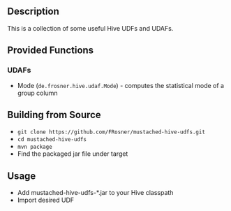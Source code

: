 ## Description
This is a collection of some useful Hive UDFs and UDAFs.

## Provided Functions
### UDAFs
- Mode (`de.frosner.hive.udaf.Mode`) - computes the statistical mode of a group column

## Building from Source
- `git clone https://github.com/FRosner/mustached-hive-udfs.git`
- `cd mustached-hive-udfs`
- `mvn package`
- Find the packaged jar file under target

## Usage
- Add mustached-hive-udfs-*.jar to your Hive classpath
- Import desired UDF
